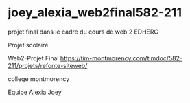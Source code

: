 # joey_alexia_web2final582-211
projet final dans le cadre du cours de web 2 
EDHERC

Projet scolaire

Web2-Projet Final
https://tim-montmorency.com/timdoc/582-211/projets/refonte-siteweb/

college montmorency

Equipe
Alexia 
Joey
